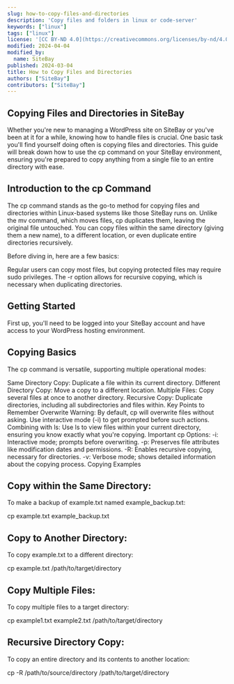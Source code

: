 ```yaml
---
slug: how-to-copy-files-and-directories
description: 'Copy files and folders in linux or code-server'
keywords: ["linux"]
tags: ["linux"]
license: '[CC BY-ND 4.0](https://creativecommons.org/licenses/by-nd/4.0)'
modified: 2024-04-04
modified_by:
  name: SiteBay
published: 2024-03-04
title: How to Copy Files and Directories
authors: ["SiteBay"]
contributors: ["SiteBay"]
---
```


## Copying Files and Directories in SiteBay

Whether you're new to managing a WordPress site on SiteBay or you've been at it for a while, knowing how to handle files is crucial. One basic task you'll find yourself doing often is copying files and directories. This guide will break down how to use the cp command on your SiteBay environment, ensuring you're prepared to copy anything from a single file to an entire directory with ease.

## Introduction to the cp Command

The cp command stands as the go-to method for copying files and directories within Linux-based systems like those SiteBay runs on. Unlike the mv command, which moves files, cp duplicates them, leaving the original file untouched. You can copy files within the same directory (giving them a new name), to a different location, or even duplicate entire directories recursively.

Before diving in, here are a few basics:

Regular users can copy most files, but copying protected files may require sudo privileges.
The -r option allows for recursive copying, which is necessary when duplicating directories.

## Getting Started

First up, you'll need to be logged into your SiteBay account and have access to your WordPress hosting environment.

## Copying Basics

The cp command is versatile, supporting multiple operational modes:

Same Directory Copy: Duplicate a file within its current directory.
Different Directory Copy: Move a copy to a different location.
Multiple Files: Copy several files at once to another directory.
Recursive Copy: Duplicate directories, including all subdirectories and files within.
Key Points to Remember
Overwrite Warning: By default, cp will overwrite files without asking. Use interactive mode (-i) to get prompted before such actions.
Combining with ls: Use ls to view files within your current directory, ensuring you know exactly what you're copying.
Important cp Options:
-i: Interactive mode; prompts before overwriting.
-p: Preserves file attributes like modification dates and permissions.
-R: Enables recursive copying, necessary for directories.
-v: Verbose mode; shows detailed information about the copying process.
Copying Examples

## Copy within the Same Directory:

To make a backup of example.txt named example_backup.txt:

cp example.txt example_backup.txt


## Copy to Another Directory:

To copy example.txt to a different directory:

cp example.txt /path/to/target/directory


## Copy Multiple Files:

To copy multiple files to a target directory:

cp example1.txt example2.txt /path/to/target/directory


## Recursive Directory Copy:

To copy an entire directory and its contents to another location:

cp -R /path/to/source/directory /path/to/target/directory
